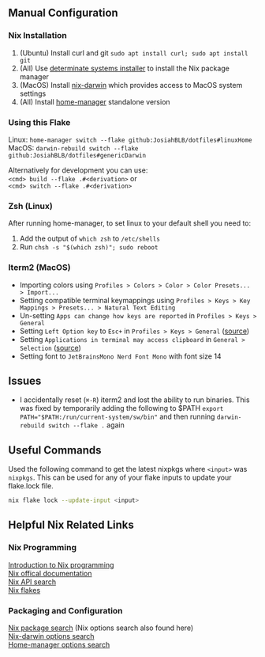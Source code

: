 ## Manual Configuration

### Nix Installation
1. (Ubuntu) Install curl and git `sudo apt install curl; sudo apt install git` 
2. (All) Use [determinate systems installer](https://github.com/DeterminateSystems/nix-installer) to install the Nix package manager
3. (MacOS) Install [nix-darwin](https://github.com/LnL7/nix-darwin) which provides access to MacOS system settings
4. (All) Install [home-manager](https://nix-community.github.io/home-manager/#sec-install-standalone) standalone version

### Using this Flake
Linux: `home-manager switch --flake github:JosiahBLB/dotfiles#linuxHome`\
MacOS: `darwin-rebuild switch --flake github:JosiahBLB/dotfiles#genericDarwin`

Alternatively for development you can use:\
`<cmd> build --flake .#<derivation>` or\
`<cmd> switch --flake .#<derivation>` 

### Zsh (Linux)
After running home-manager, to set linux to your default shell you need to:
1. Add the output of `which zsh` to `/etc/shells`
2. Run `chsh -s "$(which zsh)"; sudo reboot`

### Iterm2 (MacOS)
- Importing colors using `Profiles > Colors > Color > Color Presets... > Import...` 
- Setting compatible terminal keymappings using `Profiles > Keys > Key Mappings > Presets... > Natural Text Editing`
- Un-setting `Apps can change how keys are reported` in `Profiles > Keys > General`
- Setting `Left Option key` to `Esc+` in `Profiles > Keys > General` ([source](https://github.com/helix-editor/helix/issues/2280#issuecomment-1165542932))
- Setting `Applications in terminal may access clipboard` in `General > Selection` ([source](https://github.com/helix-editor/helix/issues/8715))
- Setting font to `JetBrainsMono Nerd Font Mono` with font size 14

## Issues
- I accidentally reset (`⌘-R`) iterm2 and lost the ability to run binaries. This was fixed by temporarily adding the following to \$PATH `export PATH="$PATH:/run/current-system/sw/bin"` and then running `darwin-rebuild switch --flake .` again

## Useful Commands

Used the following command to get the latest nixpkgs where `<input>` was `nixpkgs`. This can be used for any of your flake inputs to update your flake.lock file.
```sh
nix flake lock --update-input <input>
```

## Helpful Nix Related Links
### Nix Programming
[Introduction to Nix programming](https://nixcloud.io/tour/?id=introduction/nix)\
[Nix offical documentation](https://nix.dev/)\
[Nix API search](https://noogle.dev/)\
[Nix flakes](https://wiki.nixos.org/wiki/Flakes)

### Packaging and Configuration
[Nix package search](https://search.nixos.org/packages) (Nix options search also found here)\
[Nix-darwin options search](https://daiderd.com/nix-darwin/manual/index.html)\
[Home-manager options search](https://home-manager-options.extranix.com/)
